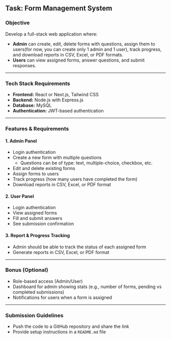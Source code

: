 ## **Task: Form Management System**

### **Objective**

Develop a full-stack web application where:

* **Admin** can create, edit, delete forms with questions, assign them to users(for now, you can create only 1 admin and 1 user), track progress, and download reports in CSV, Excel, or PDF formats.  
* **Users** can view assigned forms, answer questions, and submit responses.

---

### **Tech Stack Requirements**

* **Frontend:** React or Next.js, Tailwind CSS  
* **Backend:** Node.js with Express.js  
* **Database:** MySQL  
* **Authentication:** JWT-based authentication

---

### **Features & Requirements**

#### **1\. Admin Panel**

* Login authentication  
* Create a new form with multiple questions  
  * Questions can be of type: text, multiple-choice, checkbox, etc.  
* Edit and delete existing forms  
* Assign forms to users  
* Track progress (how many users have completed the form)  
* Download reports in CSV, Excel, or PDF format

#### **2\. User Panel**

* Login authentication  
* View assigned forms  
* Fill and submit answers  
* See submission confirmation

#### **3\. Report & Progress Tracking**

* Admin should be able to track the status of each assigned form  
* Generate reports in CSV, Excel, or PDF format

---

### **Bonus (Optional)**

* Role-based access (Admin/User)  
* Dashboard for admin showing stats (e.g., number of forms, pending vs completed submissions)  
* Notifications for users when a form is assigned

---

### **Submission Guidelines**

* Push the code to a GitHub repository and share the link  
* Provide setup instructions in a `README.md` file

